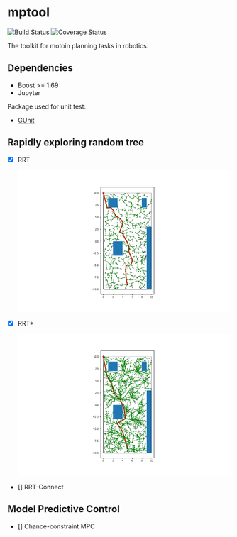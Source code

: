 # mptool

[![Build Status](https://travis-ci.com/BingyuZhou/mptool.svg?branch=master)](https://travis-ci.com/BingyuZhou/mptool)
[![Coverage Status](https://coveralls.io/repos/github/BingyuZhou/mptool/badge.svg?branch=master)](https://coveralls.io/github/BingyuZhou/mptool?branch=master)

The toolkit for motoin planning tasks in robotics. 

## Dependencies

- Boost >= 1.69
- Jupyter

Package used for unit test:
- [GUnit](https://github.com/cpp-testing/GUnit) 

## Rapidly exploring random tree

- [x] RRT

    ![image](./rrt.png "rrt planner")

- [x] RRT*

    ![image](./rrt_star.png "rrt planner")

- [] RRT-Connect

## Model Predictive Control

- [] Chance-constraint MPC
